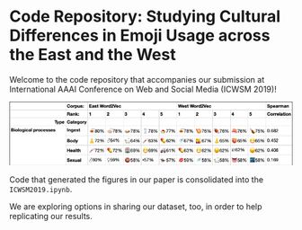 # Code Repository: Studying Cultural Differences in Emoji Usage across the East and the West

Welcome to the code repository that accompanies our submission at International AAAI Conference on Web and Social Media (ICWSM 2019)!

![Teaser Image](teaser.png)

Code that generated the figures in our paper is consolidated into the `ICWSM2019.ipynb`.

We are exploring options in sharing our dataset, too, in order to help replicating our results.